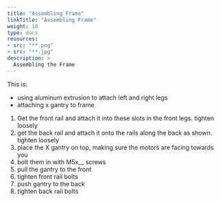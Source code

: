 ```yaml
---
title: "Assembling Frame"
linkTitle: "Assembling Frame"
weight: 10
type: docs
resources:
- src: "**.png"
- src: "**.jpg"
description: >
  Assembling the Frame
---
```


This is:
- using aluminum extrusion to attach left and right legs
- attaching x gantry to frame

1. Get the front rail and attach it into these slots in the front legs. tighten loosely
2. get the back rail and attach it onto the rails along the back as shown. tighten loosely
3. place the X gantry on top, making sure the motors are facing towards you
4. bolt them in with M5x__ screws
5. pull the gantry to the front
6. tighten front rail bolts
7. push gantry to the back
8. tighten back rail bolts